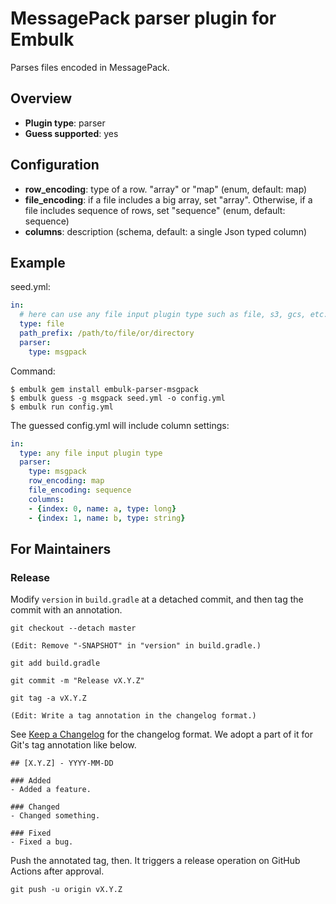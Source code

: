 # MessagePack parser plugin for Embulk

Parses files encoded in MessagePack.

## Overview

* **Plugin type**: parser
* **Guess supported**: yes

## Configuration

- **row_encoding**: type of a row. "array" or "map" (enum, default: map)
- **file_encoding**: if a file includes a big array, set "array". Otherwise, if a file includes sequence of rows, set "sequence" (enum, default: sequence)
- **columns**: description (schema, default: a single Json typed column)

## Example

seed.yml:

```yaml
in:
  # here can use any file input plugin type such as file, s3, gcs, etc.
  type: file
  path_prefix: /path/to/file/or/directory
  parser:
    type: msgpack
```

Command:

```
$ embulk gem install embulk-parser-msgpack
$ embulk guess -g msgpack seed.yml -o config.yml
$ embulk run config.yml
```

The guessed config.yml will include column settings:

```yaml
in:
  type: any file input plugin type
  parser:
    type: msgpack
    row_encoding: map
    file_encoding: sequence
    columns:
    - {index: 0, name: a, type: long}
    - {index: 1, name: b, type: string}
```

For Maintainers
----------------

### Release

Modify `version` in `build.gradle` at a detached commit, and then tag the commit with an annotation.

```
git checkout --detach master

(Edit: Remove "-SNAPSHOT" in "version" in build.gradle.)

git add build.gradle

git commit -m "Release vX.Y.Z"

git tag -a vX.Y.Z

(Edit: Write a tag annotation in the changelog format.)
```

See [Keep a Changelog](https://keepachangelog.com/en/1.0.0/) for the changelog format. We adopt a part of it for Git's tag annotation like below.

```
## [X.Y.Z] - YYYY-MM-DD

### Added
- Added a feature.

### Changed
- Changed something.

### Fixed
- Fixed a bug.
```

Push the annotated tag, then. It triggers a release operation on GitHub Actions after approval.

```
git push -u origin vX.Y.Z
```
